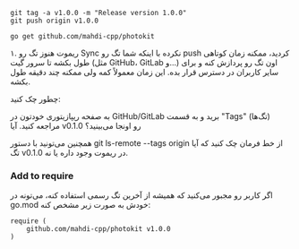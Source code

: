 

````
git tag -a v1.0.0 -m "Release version 1.0.0"
git push origin v1.0.0
````

```
go get github.com/mahdi-cpp/photokit
```

۱. ریموت هنوز تگ رو Sync نکرده
با اینکه شما تگ رو push کردید، ممکنه زمان کوتاهی طول بکشه تا سرور گیت (مثل GitHub، GitLab و...) اون تگ رو پردازش کنه و برای سایر کاربران در دسترس قرار بده. این زمان معمولاً کمه ولی ممکنه چند دقیقه طول بکشه.

چطور چک کنید:

به صفحه ریپازیتوری خودتون در GitHub/GitLab برید و به قسمت "Tags" (تگ‌ها) مراجعه کنید. آیا v0.1.0 رو اونجا می‌بینید؟

همچنین می‌تونید با دستور git ls-remote --tags origin از خط فرمان چک کنید که آیا تگ v0.1.0 در ریموت وجود داره یا نه.


### Add to require
اگر کاربر رو مجبور می‌کنید که همیشه از آخرین تگ رسمی استفاده کنه، می‌تونه در go.mod خودش به صورت زیر مشخص کنه:
```
require (
	github.com/mahdi-cpp/photokit v1.0.0
)
```